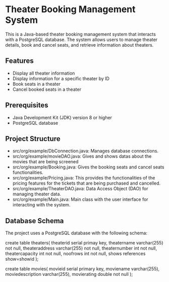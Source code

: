 # Theater Booking Management System

This is a Java-based theater booking management system that interacts with a PostgreSQL database. The system allows users to manage theater details, book and cancel seats, and retrieve information about theaters.

## Features

- Display all theater information
- Display information for a specific theater by ID
- Book seats in a theater
- Cancel booked seats in a theater

## Prerequisites

- Java Development Kit (JDK) version 8 or higher
- PostgreSQL database

## Project Structure

- src/org/example/DbConnection.java: Manages database connections.
- src/org/example/movieDAO.java: Gives and shows datas about the movies that are being screened
- src/org/example/Booking.java: Gives the booking seats and cancel seats functionalities.
- src/org/example/Pricing.java: This provides the functionalities of the pricing features for the tickets that are being purchased and cancelled.
- src/org/example/TheaterDAO.java: Data Access Object (DAO) for managing theater data.
- src/org/example/Main.java: Main class with the user interface for interacting with the system.

## Database Schema

The project uses a PostgreSQL database with the following schema:

create table theaters(
    theaterid serial primay key,
    theatername varchar(255) not null,
    theateraddress varchar(255) not null,
    theaternumber int not null,
    theatercapacity int not null,
    noofrows int not null,
    shows references show=showid
);

create table movies(
    movieid serial primary key,
    moviename varchar(255),
    moviedescription varchar(255),
    movierating double not null
);

